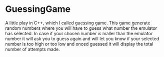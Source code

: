 # GuessingGame
A little play in C++, which I called guessing game. 
This game generate random numbers where you will have to guess what number the emulator has selected. 
In case if your chosen number is maller than the emulator number
it will ask you to guess again and will let you know if your selected number is too high or too low 
and onced guessed it will display the total number of attempts made. 

